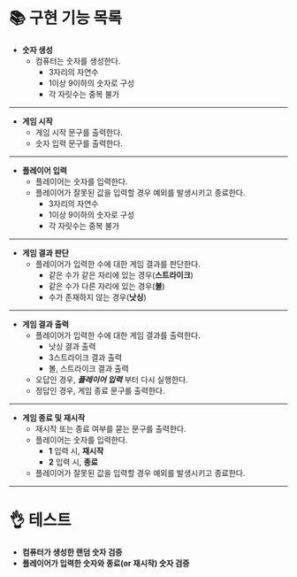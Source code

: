 # 📚 구현 기능 목록

- **숫자 생성**
    - 컴퓨터는 숫자를 생성한다.
        - 3자리의 자연수
        - 1이상 9이하의 숫자로 구성
        - 각 자릿수는 중복 불가

<hr/>

- **게임 시작**
    - 게임 시작 문구를 출력한다.
    - 숫자 입력 문구를 출력한다.

<hr/>

- **플레이어 입력**
    - 플레이어는 숫자를 입력한다.
    - 플레이어가 잘못된 값을 입력할 경우 예외를 발생시키고 종료한다.
        - 3자리의 자연수
        - 1이상 9이하의 숫자로 구성
        - 각 자릿수는 중복 불가

<hr/>

- **게임 결과 판단**
    - 플레이어가 입력한 수에 대한 게임 결과를 판단한다.
        - 같은 수가 같은 자리에 있는 경우(**스트라이크**)
        - 같은 수가 다른 자리에 있는 경우(**볼**)
        - 수가 존재하지 않는 경우(**낫싱**)

<hr/>

- **게임 결과 출력**
    - 플레이어가 입력한 수에 대한 게임 결과를 출력한다.
        - 낫싱 결과 출력
        - 3스트라이크 결과 출력
        - 볼, 스트라이크 결과 출력
    - 오답인 경우, ***플레이어 입력*** 부터 다시 실행한다.
    - 정답인 경우, 게임 종료 문구를 출력한다.

<hr/>

- **게임 종료 및 재시작**
    - 재시작 또는 종료 여부를 묻는 문구를 출력한다.
    - 플레이어는 숫자를 입력한다.
        - **1** 입력 시, **재시작**
        - **2** 입력 시, **종료**
    - 플레이어가 잘못된 값을 입력할 경우 예외를 발생시키고 종료한다.

<hr/>

# 👌 테스트

- **컴퓨터가 생성한 랜덤 숫자 검증**
- **플레이어가 입력한 숫자와 종료(or 재시작) 숫자 검증**